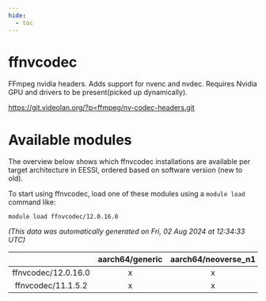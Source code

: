 ```yaml
---
hide:
  - toc
---
```


ffnvcodec
=========


FFmpeg nvidia headers. Adds support for nvenc and nvdec. Requires Nvidia GPU and drivers to be present(picked up dynamically).

https://git.videolan.org/?p=ffmpeg/nv-codec-headers.git
# Available modules


The overview below shows which ffnvcodec installations are available per target architecture in EESSI, ordered based on software version (new to old).

To start using ffnvcodec, load one of these modules using a `module load` command like:

```shell
module load ffnvcodec/12.0.16.0
```

*(This data was automatically generated on Fri, 02 Aug 2024 at 12:34:33 UTC)*  

| |aarch64/generic|aarch64/neoverse_n1|aarch64/neoverse_v1|x86_64/generic|x86_64/amd/zen2|x86_64/amd/zen3|x86_64/amd/zen4|x86_64/intel/haswell|x86_64/intel/skylake_avx512|
| :---: | :---: | :---: | :---: | :---: | :---: | :---: | :---: | :---: | :---: |
|ffnvcodec/12.0.16.0|x|x|x|x|x|x|x|x|x|
|ffnvcodec/11.1.5.2|x|x|x|x|x|x|-|x|x|
